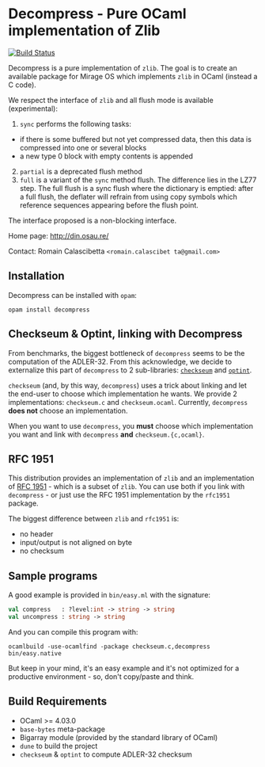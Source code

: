 Decompress - Pure OCaml implementation of Zlib
==============================================

[![Build Status](https://travis-ci.org/mirage/decompress.svg?branch=master)](https://travis-ci.org/mirage/decompress)

Decompress is a pure implementation of `zlib`. The goal is to create an
available package for Mirage OS which implements `zlib` in OCaml (instead a C
code).

We respect the interface of `zlib` and all flush mode is available
(experimental):

1. `sync` performs the following tasks:
 * if there is some buffered but not yet compressed data, then this data is
   compressed into one or several blocks
 * a new type 0 block with empty contents is appended
2. `partial` is a deprecated flush method
3. `full` is a variant of the `sync` method flush. The difference lies in the
  LZ77 step. The full flush is a sync flush where the dictionary is emptied:
  after a full flush, the deflater will refrain from using copy symbols which
  reference sequences appearing before the flush point.

The interface proposed is a non-blocking interface.

Home page: http://din.osau.re/

Contact: Romain Calascibetta `<romain.calascibet ta@gmail.com>`

## Installation

Decompress can be installed with `opam`:

    opam install decompress
    
## Checkseum & Optint, linking with Decompress

From benchmarks, the biggest bottleneck of `decompress` seems to be the
computation of the ADLER-32. From this acknowledge, we decide to externalize
this part of `decompress` to 2 sub-libraries:
[`checkseum`](https://github.com/dinosaure/checkseum.git) and
[`optint`](https://github.com/dinosaure/optint.git).

`checkseum` (and, by this way, `decompress`) uses a trick about linking and let
the end-user to choose which implementation he wants. We provide 2
implementations: `checkseum.c` and `checkseum.ocaml`. Currently, `decompress`
**does not** choose an implementation.

When you want to use `decompress`, you **must** choose which implementation
you want and link with `decompress` **and** `checkseum.{c,ocaml}`.

## RFC 1951

This distribution provides an implementation of `zlib` and an implementation of
[RFC 1951](https://www.ietf.org/rfc/rfc1951.txt) - which is a subset of `zlib`.
You can use both if you link with `decompress` - or just use the RFC 1951
implementation by the `rfc1951` package.

The biggest difference between `zlib` and `rfc1951` is:
- no header
- input/output is not aligned on byte
- no checksum

## Sample programs

A good example is provided in `bin/easy.ml` with the signature:

```ocaml
val compress   : ?level:int -> string -> string
val uncompress : string -> string
```

And you can compile this program with:

    ocamlbuild -use-ocamlfind -package checkseum.c,decompress bin/easy.native

But keep in your mind, it's an easy example and it's not optimized for a
productive environment - so, don't copy/paste and think.

## Build Requirements

 * OCaml >= 4.03.0
 * `base-bytes` meta-package
 * Bigarray module (provided by the standard library of OCaml)
 * `dune` to build the project
 * `checkseum` & `optint` to compute ADLER-32 checksum

